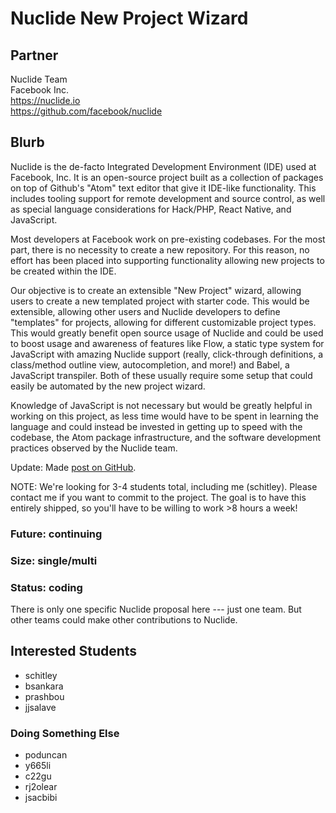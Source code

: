# Nuclide New Project Wizard

## Partner

Nuclide Team  
Facebook Inc.  
https://nuclide.io  
https://github.com/facebook/nuclide  

## Blurb

Nuclide is the de-facto Integrated Development Environment (IDE) used at
Facebook, Inc. It is an open-source project built as a collection of packages
on top of Github's "Atom" text editor that give it IDE-like functionality. This
includes tooling support for remote development and source control, as well as
special language considerations for Hack/PHP, React Native, and JavaScript.

Most developers at Facebook work on pre-existing codebases. For the most part,
there is no necessity to create a new repository.  For this reason, no effort
has been placed into supporting functionality allowing new projects to be
created within the IDE.

Our objective is to create an extensible "New Project" wizard, allowing users to
create a new templated project with starter code. This would be extensible, allowing
other users and Nuclide developers to define "templates" for projects, allowing for
different customizable project types. This would greatly benefit open source usage
of Nuclide and could be used to boost usage and awareness of features like Flow, a
static type system for JavaScript with amazing Nuclide support (really, click-through
definitions, a class/method outline view, autocompletion, and more!) and Babel, a JavaScript
transpiler. Both of these usually require some setup that could easily be automated by
the new project wizard.

Knowledge of JavaScript is not necessary but would be greatly helpful in working on
this project, as less time would have to be spent in learning the language and could
instead be invested in getting up to speed with the codebase, the Atom package infrastructure,
and the software development practices observed by the Nuclide team.

Update: Made [post on GitHub](https://github.com/facebook/nuclide/issues/815).

NOTE: We're looking for 3-4 students total, including me (schitley). Please contact me
if you want to commit to the project. The goal is to have this entirely shipped, so you'll
have to be willing to work >8 hours a week!

### Future: continuing
### Size: single/multi
### Status: coding

There is only one specific Nuclide proposal here --- just one team.
But other teams could make other contributions to Nuclide.

## Interested Students
* schitley
* bsankara
* prashbou
* jjsalave
### Doing Something Else
* poduncan
* y665li
* c22gu
* rj2olear
* jsacbibi
